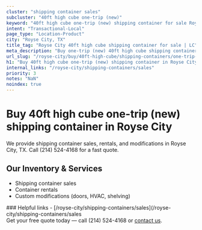 ```yaml
---
cluster: "shipping container sales"
subcluster: "40ft high cube one-trip (new)"
keyword: "40ft high cube one-trip (new) shipping container for sale Royse City, TX"
intent: "Transactional-Local"
page_type: "Location-Product"
city: "Royse City, TX"
title_tag: "Royse City 40ft high cube shipping container for sale | LC"
meta_description: "Buy one-trip (new) 40ft high cube shipping container sale with local delivery in Royse City, TX. LC Container — local Since 2003. Request a fast quote today."
url_slug: "/royse-city/buy/40ft-high-cube/shipping-containers/one-trip-new"
h1: "Buy 40ft high cube one-trip (new) shipping container in Royse City"
internal_links: "/royse-city/shipping-containers/sales"
priority: 3
notes: "NaN"
noindex: true
---
```


# Buy 40ft high cube one-trip (new) shipping container in Royse City

We provide shipping container sales, rentals, and modifications in Royse City, TX. Call (214) 524-4168 for a fast quote.

## Our Inventory & Services
- Shipping container sales
- Container rentals
- Custom modifications (doors, HVAC, shelving)

<div data-section="internal-links">
### Helpful links
- [/royse-city/shipping-containers/sales](/royse-city/shipping-containers/sales
</div>

<div data-section="cta">
Get your free quote today — call (214) 524-4168 or <a href="/contact">contact us</a>.
</div>

<script type="application/ld+json">{"@context":"https://schema.org","@type":"FAQPage","mainEntity":[{"@type":"Question","name":"How much does delivery cost in Royse City, TX?","acceptedAnswer":{"@type":"Answer","text":"Delivery costs vary by distance and container size. Most deliveries in Royse City, TX range from $150-$300. Call (214) 524-4168 for an exact quote based on your specific location."}},{"@type":"Question","name":"Do you offer financing or payment plans?","acceptedAnswer":{"@type":"Answer","text":"We accept major credit cards, checks, and can discuss commercial terms for bulk purchases. Call (214) 524-4168 to discuss options."}},{"@type":"Question","name":"Can you customize containers in Royse City, TX?","acceptedAnswer":{"@type":"Answer","text":"Yes — we perform modifications like doors, HVAC, insulation, and shelving. Request a custom quote at (214) 524-4168 or via our contact form."}}]}</script>
